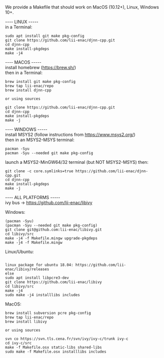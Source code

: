 We provide a Makefile that should work on MacOS (10.12+), Linux, Windows 10+.

---- LINUX -----  
in a Terminal:

```
sudo apt install git make pkg-config
git clone https://github.com/lii-enac/djnn-cpp.git  
cd djnn-cpp  
make install-pkgdeps  
make -j4  
```
---- MACOS -----  
install homebrew (https://brew.sh/)  
then in a Terminal:
```
brew install git make pkg-config
brew tap lii-enac/repo
brew install djnn-cpp

or using sources

git clone https://github.com/lii-enac/djnn-cpp.git  
cd djnn-cpp  
make install-pkgdeps  
make -j  
```
---- WINDOWS -----  
install MSYS2 (follow instructions from https://www.msys2.org/)  
then in an MSYS2-MSYS terminal:
```
pacman -Syu
pacman -Syu --needed git make pkg-config
```
launch a MSYS2-MinGW64/32 terminal (but NOT MSYS2-MSYS) then:  
```
git clone -c core.symlinks=true https://github.com/lii-enac/djnn-cpp.git  
cd djnn-cpp  
make install-pkgdeps  
make -j  
``` 

---- ALL PLATFORMS -----  
ivy bus -> https://github.com/lii-enac/libivy 

Windows:
```
(pacman -Syu)
(pacman -Syu --needed git make pkg-config)
git clone git@github.com:lii-enac/libivy.git  
cd libivy/src
make -j4 -f Makefile.mingw upgrade-pkgdeps
make -j4 -f Makefile.mingw 
```

Linux/Ubuntu:
```

linux package for ubuntu 18.04: https://github.com/lii-enac/libivy/releases 
else
sudo apt install libpcre3-dev  
git clone https://github.com/lii-enac/libivy 
cd libivy/src  
make -j4 
sudo make -j4 installlibs includes  
```
MacOS:  
```
brew install subversion pcre pkg-config
brew tap lii-enac/repo
brew install libivy

or using sources

svn co https://svn.tls.cena.fr/svn/ivy/ivy-c/trunk ivy-c  
cd ivy-c/src  
make -f Makefile.osx static-libs shared-libs  
sudo make -f Makefile.osx installlibs includes
```
